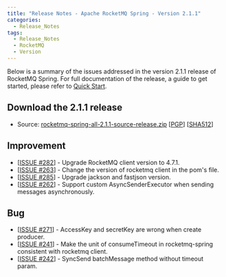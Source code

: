 ```yaml
---
title: "Release Notes - Apache RocketMQ Spring - Version 2.1.1"
categories:
  - Release_Notes
tags:
  - Release_Notes
  - RocketMQ
  - Version
---
```


Below is a summary of the issues addressed in the version 2.1.1 release of RocketMQ Spring. For full documentation of the release, a guide to get started, please refer to [Quick Start](https://github.com/apache/rocketmq-spring).


<h2> Download the 2.1.1 release</h2>
    
* Source: [rocketmq-spring-all-2.1.1-source-release.zip](https://archive.apache.org/dist/rocketmq/rocketmq-spring/2.1.1/rocketmq-spring-all-2.1.1-source-release.zip) [[PGP](https://archive.apache.org/dist/rocketmq/rocketmq-spring/2.1.1/rocketmq-spring-all-2.1.1-source-release.zip.asc)] [[SHA512](https://archive.apache.org/dist/rocketmq/rocketmq-spring/2.1.1/rocketmq-spring-all-2.1.1-source-release.zip.sha512)]

## Improvement
<ul>
<li>[<a href='https://github.com/apache/rocketmq-spring/pull/283'>ISSUE #282</a>] -  Upgrade RocketMQ client version to 4.7.1.
</li>
<li>[<a href='https://github.com/apache/rocketmq-spring/pull/265'>ISSUE #263</a>] -  Change the version of rocketmq client in the pom's file.
</li>
<li>[<a href='https://github.com/apache/rocketmq-spring/pull/285'>ISSUE #285</a>] -  Upgrade jackson and fastjson version.
</li>
<li>[<a href='https://github.com/apache/rocketmq-spring/pull/266'>ISSUE #262</a>] -  Support custom AsyncSenderExecutor when sending messages asynchronously.
</li>
</ul>

## Bug
<ul>
<li>[<a href='https://github.com/apache/rocketmq-spring/pull/269'>ISSUE #271</a>] -  AccessKey and secretKey are wrong when create producer.
</li>
<li>[<a href='https://github.com/apache/rocketmq-spring/pull/247'>ISSUE #241</a>] -  Make the unit of consumeTimeout in rocketmq-spring consistent with rocketmq client.
</li>
<li>[<a href='https://github.com/apache/rocketmq-spring/pull/244'>ISSUE #242</a>] -  SyncSend batchMessage method without timeout param.
</li>
</ul>